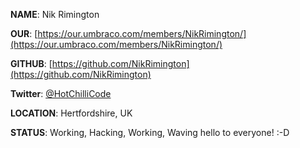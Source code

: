 **NAME**: Nik Rimington

**OUR**: [https://our.umbraco.com/members/NikRimington/](https://our.umbraco.com/members/NikRimington/)

**GITHUB**: [https://github.com/NikRimington](https://github.com/NikRimington)

**Twitter**: [@HotChilliCode](https://twitter.com/HotChilliCode)

**LOCATION**: Hertfordshire, UK

**STATUS**: Working, Hacking, Working, Waving hello to everyone! :-D
